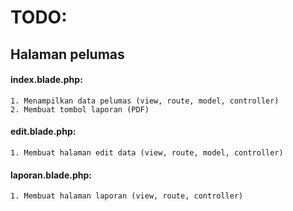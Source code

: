 # TODO: 

## Halaman pelumas
#### index.blade.php: 
    1. Menampilkan data pelumas (view, route, model, controller)
    2. Membuat tombol laporan (PDF)
#### edit.blade.php:
    1. Membuat halaman edit data (view, route, model, controller)
#### laporan.blade.php:
    1. Membuat halaman laporan (view, route, controller)